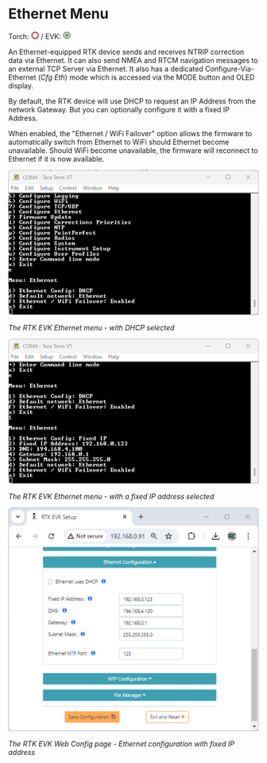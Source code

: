 # Ethernet Menu

Torch: ![Feature Not Supported](img/Icons/RedDot.png) / EVK: ![Feature Supported](img/Icons/GreenDot.png)

An Ethernet-equipped RTK device sends and receives NTRIP correction data via Ethernet. It can also send NMEA and RTCM navigation messages to an external TCP Server via Ethernet. It also has a dedicated Configure-Via-Ethernet (*Cfg Eth*) mode which is accessed via the MODE button and OLED display.

By default, the RTK device will use DHCP to request an IP Address from the network Gateway. But you can optionally configure it with a fixed IP Address.

When enabled, the "Ethernet / WiFi Failover" option allows the firmware to automatically switch from Ethernet to WiFi should Ethernet become unavailable. Should WiFi become unavailable, the firmware will reconnect to Ethernet if it is now available.

![RTK EVK in DHCP mode](img/Terminal/Ethernet_DHCP.png)

*The RTK EVK Ethernet menu - with DHCP selected*

![RTK EVK in fixed IP address mode](img/Terminal/Ethernet_Fixed_IP.png)

*The RTK EVK Ethernet menu - with a fixed IP address selected*

![RTK EVK Web Config - Ethernet Configuration](<img/WiFi Config/SparkFun RTK Web Config - Ethernet Configuration.png>)

*The RTK EVK Web Config page - Ethernet configuration with fixed IP address*
